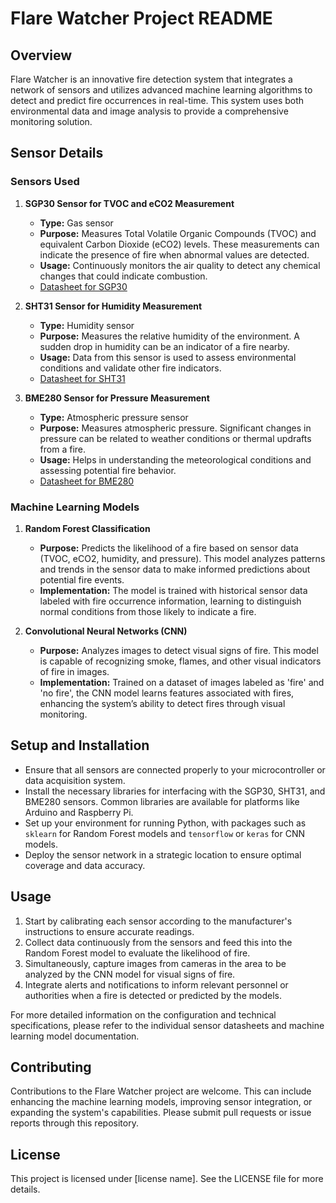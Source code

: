 # Flare Watcher Project README

## Overview
Flare Watcher is an innovative fire detection system that integrates a network of sensors and utilizes advanced machine learning algorithms to detect and predict fire occurrences in real-time. This system uses both environmental data and image analysis to provide a comprehensive monitoring solution.

## Sensor Details

### Sensors Used

1. **SGP30 Sensor for TVOC and eCO2 Measurement**
   - **Type:** Gas sensor
   - **Purpose:** Measures Total Volatile Organic Compounds (TVOC) and equivalent Carbon Dioxide (eCO2) levels. These measurements can indicate the presence of fire when abnormal values are detected.
   - **Usage:** Continuously monitors the air quality to detect any chemical changes that could indicate combustion.
   - [Datasheet for SGP30](https://www.sensirion.com/media/documents/984E0DD5/61644B8B/Sensirion_Gas_Sensors_Datasheet_SGP30.pdf)

2. **SHT31 Sensor for Humidity Measurement**
   - **Type:** Humidity sensor
   - **Purpose:** Measures the relative humidity of the environment. A sudden drop in humidity can be an indicator of a fire nearby.
   - **Usage:** Data from this sensor is used to assess environmental conditions and validate other fire indicators.
   - [Datasheet for SHT31](https://www.tme.eu/Document/2e0098c5e5c9e7ad6b9934b65a407be3/Sensirion_SHT3x_analog.pdf)

3. **BME280 Sensor for Pressure Measurement**
   - **Type:** Atmospheric pressure sensor
   - **Purpose:** Measures atmospheric pressure. Significant changes in pressure can be related to weather conditions or thermal updrafts from a fire.
   - **Usage:** Helps in understanding the meteorological conditions and assessing potential fire behavior.
   - [Datasheet for BME280](https://www.mouser.com/datasheet/2/783/BST-BME280-DS002-1509607.pdf)

### Machine Learning Models

1. **Random Forest Classification**
   - **Purpose:** Predicts the likelihood of a fire based on sensor data (TVOC, eCO2, humidity, and pressure). This model analyzes patterns and trends in the sensor data to make informed predictions about potential fire events.
   - **Implementation:** The model is trained with historical sensor data labeled with fire occurrence information, learning to distinguish normal conditions from those likely to indicate a fire.

2. **Convolutional Neural Networks (CNN)**
   - **Purpose:** Analyzes images to detect visual signs of fire. This model is capable of recognizing smoke, flames, and other visual indicators of fire in images.
   - **Implementation:** Trained on a dataset of images labeled as 'fire' and 'no fire', the CNN model learns features associated with fires, enhancing the system’s ability to detect fires through visual monitoring.

## Setup and Installation

- Ensure that all sensors are connected properly to your microcontroller or data acquisition system.
- Install the necessary libraries for interfacing with the SGP30, SHT31, and BME280 sensors. Common libraries are available for platforms like Arduino and Raspberry Pi.
- Set up your environment for running Python, with packages such as `sklearn` for Random Forest models and `tensorflow` or `keras` for CNN models.
- Deploy the sensor network in a strategic location to ensure optimal coverage and data accuracy.

## Usage

1. Start by calibrating each sensor according to the manufacturer's instructions to ensure accurate readings.
2. Collect data continuously from the sensors and feed this into the Random Forest model to evaluate the likelihood of fire.
3. Simultaneously, capture images from cameras in the area to be analyzed by the CNN model for visual signs of fire.
4. Integrate alerts and notifications to inform relevant personnel or authorities when a fire is detected or predicted by the models.

For more detailed information on the configuration and technical specifications, please refer to the individual sensor datasheets and machine learning model documentation.

## Contributing

Contributions to the Flare Watcher project are welcome. This can include enhancing the machine learning models, improving sensor integration, or expanding the system's capabilities. Please submit pull requests or issue reports through this repository.

## License

This project is licensed under [license name]. See the LICENSE file for more details.

